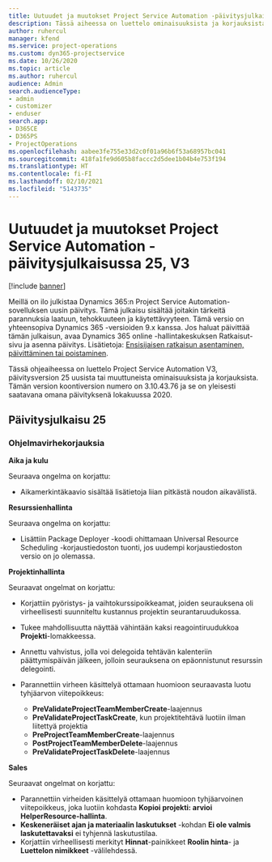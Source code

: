```yaml
---
title: Uutuudet ja muutokset Project Service Automation -päivitysjulkaisussa 25, V3
description: Tässä aiheessa on luettelo ominaisuuksista ja korjauksista, jotka ovat käytettävissä Project Service Automation -päivitysjulkaisussa 25, V3.
author: ruhercul
manager: kfend
ms.service: project-operations
ms.custom: dyn365-projectservice
ms.date: 10/26/2020
ms.topic: article
ms.author: ruhercul
audience: Admin
search.audienceType:
- admin
- customizer
- enduser
search.app:
- D365CE
- D365PS
- ProjectOperations
ms.openlocfilehash: aabee3fe755e33d2c0f01a96b6f53a68957bc041
ms.sourcegitcommit: 418fa1fe9d605b8faccc2d5dee1b04b4e753f194
ms.translationtype: HT
ms.contentlocale: fi-FI
ms.lasthandoff: 02/10/2021
ms.locfileid: "5143735"
---
```

# <a name="whats-new-or-changed-in-project-service-automation-update-release-25-v3"></a>Uutuudet ja muutokset Project Service Automation -päivitysjulkaisussa 25, V3

[!include [banner](../includes/psa-now-project-operations.md)]

Meillä on ilo julkistaa Dynamics 365:n Project Service Automation-sovelluksen uusin päivitys. Tämä julkaisu sisältää joitakin tärkeitä parannuksia laatuun, tehokkuuteen ja käytettävyyteen. Tämä versio on yhteensopiva Dynamics 365 -versioiden 9.x kanssa. Jos haluat päivittää tämän julkaisun, avaa Dynamics 365 online -hallintakeskuksen Ratkaisut-sivu ja asenna päivitys. Lisätietoja: [Ensisijaisen ratkaisun asentaminen, päivittäminen tai poistaminen](https://docs.microsoft.com/power-platform/admin/install-remove-preferred-solution).

Tässä ohjeaiheessa on luettelo Project Service Automation V3, päivitysversion 25 uusista tai muuttuneista ominaisuuksista ja korjauksista. Tämän version koontiversion numero on 3.10.43.76 ja se on yleisesti saatavana omana päivityksenä lokakuussa 2020.

## <a name="update-release-25"></a>Päivitysjulkaisu 25

### <a name="bug-fixes"></a>Ohjelmavirhekorjauksia

**Aika ja kulu**

Seuraava ongelma on korjattu:

- Aikamerkintäkaavio sisältää lisätietoja liian pitkästä noudon aikavälistä.

**Resurssienhallinta**

Seuraava ongelma on korjattu:

- Lisättiin Package Deployer -koodi ohittamaan Universal Resource Scheduling -korjaustiedoston tuonti, jos uudempi korjaustiedoston versio on jo olemassa.

**Projektinhallinta**

Seuraavat ongelmat on korjattu:

- Korjattiin pyöristys- ja vaihtokurssipoikkeamat, joiden seurauksena oli virheellisesti suunniteltu kustannus projektin seurantaruudukossa.
- Tukee mahdollisuutta näyttää vähintään kaksi reagointiruudukkoa **Projekti**-lomakkeessa.
- Annettu vahvistus, jolla voi delegoida tehtävän kalenteriin päättymispäivän jälkeen, jolloin seurauksena on epäonnistunut resurssin delegointi.
- Parannettiin virheen käsittelyä ottamaan huomioon seuraavasta luotu tyhjäarvon viitepoikkeus:

    - **PreValidateProjectTeamMemberCreate**-laajennus
    - **PreValidateProjectTaskCreate**, kun projektitehtävä luotiin ilman liitettyä projektia
    - **PreProjectTeamMemberCreate**-laajennus
    - **PostProjectTeamMemberDelete**-laajennus
    - **PreValidateProjectTaskDelete**-laajennus

**Sales**

Seuraavat ongelmat on korjattu:

- Parannettiin virheiden käsittelyä ottamaan huomioon tyhjäarvoinen viitepoikkeus, joka luotiin kohdasta **Kopioi projekti: arvioi HelperResource-hallinta**.
- **Keskeneräiset ajan ja materiaalin laskutukset** -kohdan **Ei ole valmis laskutettavaksi** ei tyhjennä laskutustilaa.
- Korjattiin virheellisesti merkityt **Hinnat**-painikkeet **Roolin hinta**- ja **Luettelon nimikkeet** -välilehdessä.
